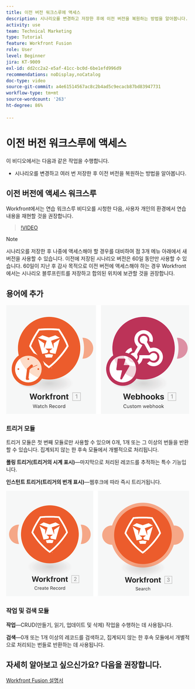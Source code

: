 ```yaml
---
title: 이전 버전 워크스루에 액세스
description: 시나리오를 변경하고 저장한 후에 이전 버전을 복원하는 방법을 알아봅니다. [!DNL Adobe Workfront Fusion].
activity: use
team: Technical Marketing
type: Tutorial
feature: Workfront Fusion
role: User
level: Beginner
jira: KT-9009
exl-id: dd2cc2a2-e5af-41cc-bc0d-6be1efd996d9
recommendations: noDisplay,noCatalog
doc-type: video
source-git-commit: a4e61514567ac8c2b4ad5c9ecacb87bd83947731
workflow-type: tm+mt
source-wordcount: '263'
ht-degree: 86%

---
```


# 이전 버전 워크스루에 액세스

이 비디오에서는 다음과 같은 작업을 수행합니다.

* 시나리오를 변경하고 여러 번 저장한 후 이전 버전을 복원하는 방법을 알아봅니다.

## 이전 버전에 액세스 워크스루

Workfront에서는 연습 워크스루 비디오를 시청한 다음, 사용자 개인의 환경에서 연습 내용을 재현할 것을 권장합니다.

>[!VIDEO](https://video.tv.adobe.com/v/335268/?quality=12&learn=on)

>[!NOTE]
>
>시나리오를 저장한 후 나중에 액세스해야 할 경우를 대비하여 점 3개 메뉴 아래에서 새 버전을 사용할 수 있습니다. 이전에 저장된 시나리오 버전은 60일 동안만 사용할 수 있습니다. 60일이 지난 후 감사 목적으로 이전 버전에 액세스해야 하는 경우 Workfront에서는 시나리오 블루프린트를 저장하고 합의된 위치에 보관할 것을 권장합니다.


## 용어에 추가

![감시 기록 및 사용자 정의 웹후크 모듈의 이미지](assets/understand-the-basics-3.png)

### 트리거 모듈

트리거 모듈은 첫 번째 모듈로만 사용할 수 있으며 0개, 1개 또는 그 이상의 번들을 반환할 수 있습니다. 집계되지 않는 한 후속 모듈에서 개별적으로 처리됩니다.

**폴링 트리거(트리거의 시계 표시)**—마지막으로 처리된 레코드를 추적하는 특수 기능입니다.

**인스턴트 트리거(트리거의 번개 표시)**—웹후크에 따라 즉시 트리거됩니다.

![레코드 만들기 및 검색 모듈의 이미지](assets/understand-the-basics-4.png)

### 작업 및 검색 모듈

**작업**—CRUD(만들기, 읽기, 업데이트 및 삭제) 작업을 수행하는 데 사용됩니다.

**검색**—0개 또는 1개 이상의 레코드를 검색하고, 집계되지 않는 한 후속 모듈에서 개별적으로 처리되는 번들로 반환하는 데 사용됩니다.

## 자세히 알아보고 싶으신가요? 다음을 권장합니다.

[Workfront Fusion 설명서](https://experienceleague.adobe.com/docs/workfront/using/adobe-workfront-fusion/workfront-fusion-2.html?lang=ko-KR)
